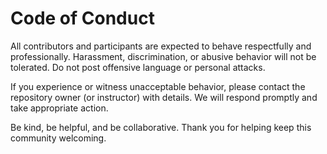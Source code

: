 # Code of Conduct

All contributors and participants are expected to behave respectfully and professionally. Harassment, discrimination, or abusive behavior will not be tolerated. Do not post offensive language or personal attacks.

If you experience or witness unacceptable behavior, please contact the repository owner (or instructor) with details. We will respond promptly and take appropriate action.

Be kind, be helpful, and be collaborative. Thank you for helping keep this community welcoming.

